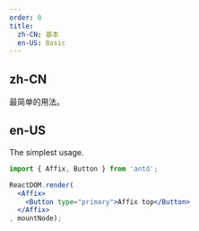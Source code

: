 ```yaml
---
order: 0
title:
  zh-CN: 基本
  en-US: Basic
---
```


## zh-CN

最简单的用法。

## en-US

The simplest usage.

````jsx
import { Affix, Button } from 'antd';

ReactDOM.render(
  <Affix>
    <Button type="primary">Affix top</Button>
  </Affix>
, mountNode);
````
